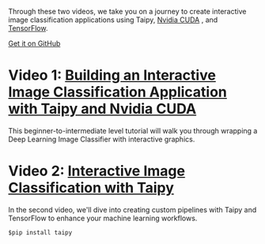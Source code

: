 Through these two videos, we take you on a journey to create interactive image 
classification applications using Taipy, [Nvidia CUDA](https://developer.nvidia.com/cuda-toolkit)
, and [TensorFlow](https://www.tensorflow.org/). 

[Get it on GitHub](https://github.com/Avaiga/demo-image-classification-part-1)

# Video 1: [Building an Interactive Image Classification Application with Taipy and Nvidia CUDA](https://youtu.be/WWBmd-yG4B8?si=mnpkGpiMEfJT6EMD)

This beginner-to-intermediate level tutorial will walk you through wrapping a Deep Learning 
Image Classifier with interactive graphics.


# Video 2: [Interactive Image Classification with Taipy](https://youtu.be/iICxa4tK9jk?si=fi42idYdQv_EVac5)

In the second video, we'll dive into creating custom pipelines with Taipy and TensorFlow
to enhance your machine learning workflows.

```$pip install taipy```
